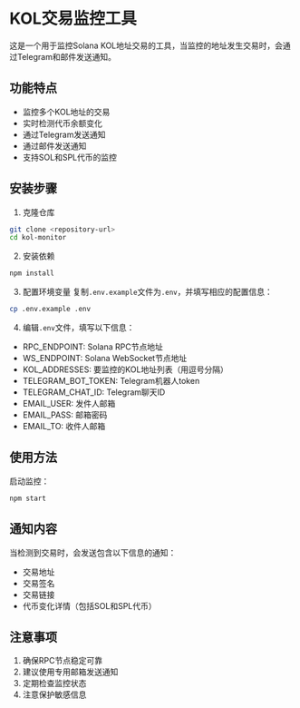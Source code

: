 # KOL交易监控工具

这是一个用于监控Solana KOL地址交易的工具，当监控的地址发生交易时，会通过Telegram和邮件发送通知。

## 功能特点

- 监控多个KOL地址的交易
- 实时检测代币余额变化
- 通过Telegram发送通知
- 通过邮件发送通知
- 支持SOL和SPL代币的监控

## 安装步骤

1. 克隆仓库
```bash
git clone <repository-url>
cd kol-monitor
```

2. 安装依赖
```bash
npm install
```

3. 配置环境变量
复制`.env.example`文件为`.env`，并填写相应的配置信息：
```bash
cp .env.example .env
```

4. 编辑`.env`文件，填写以下信息：
- RPC_ENDPOINT: Solana RPC节点地址
- WS_ENDPOINT: Solana WebSocket节点地址
- KOL_ADDRESSES: 要监控的KOL地址列表（用逗号分隔）
- TELEGRAM_BOT_TOKEN: Telegram机器人token
- TELEGRAM_CHAT_ID: Telegram聊天ID
- EMAIL_USER: 发件人邮箱
- EMAIL_PASS: 邮箱密码
- EMAIL_TO: 收件人邮箱

## 使用方法

启动监控：
```bash
npm start
```

## 通知内容

当检测到交易时，会发送包含以下信息的通知：
- 交易地址
- 交易签名
- 交易链接
- 代币变化详情（包括SOL和SPL代币）

## 注意事项

1. 确保RPC节点稳定可靠
2. 建议使用专用邮箱发送通知
3. 定期检查监控状态
4. 注意保护敏感信息 